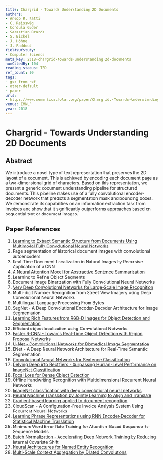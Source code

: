 ```yaml
---
title: Chargrid - Towards Understanding 2D Documents
authors:
- Anoop R. Katti
- C. Reisswig
- Cordula Guder
- Sebastian Brarda
- S. Bickel
- J. Höhne
- J. Faddoul
fieldsOfStudy:
- Computer Science
meta_key: 2018-chargrid-towards-understanding-2d-documents
numCitedBy: 104
reading_status: TBD
ref_count: 30
tags:
- gen-from-ref
- other-default
- paper
urls:
- https://www.semanticscholar.org/paper/Chargrid:-Towards-Understanding-2D-Documents-Katti-Reisswig/15aae08159856cdbf0ce539357d473a04dcbb7f3?sort=total-citations
venue: EMNLP
year: 2018
---
```


# Chargrid - Towards Understanding 2D Documents

## Abstract

We introduce a novel type of text representation that preserves the 2D layout of a document. This is achieved by encoding each document page as a two-dimensional grid of characters. Based on this representation, we present a generic document understanding pipeline for structured documents. This pipeline makes use of a fully convolutional encoder-decoder network that predicts a segmentation mask and bounding boxes. We demonstrate its capabilities on an information extraction task from invoices and show that it significantly outperforms approaches based on sequential text or document images.

## Paper References

1. [Learning to Extract Semantic Structure from Documents Using Multimodal Fully Convolutional Neural Networks](2017-learning-to-extract-semantic-structure-from-documents-using-multimodal-fully-convolutional-neural-networks)
2. Page segmentation of historical document images with convolutional autoencoders
3. Real-Time Document Localization in Natural Images by Recursive Application of a CNN
4. [A Neural Attention Model for Abstractive Sentence Summarization](2015-a-neural-attention-model-for-abstractive-sentence-summarization)
5. [Learning to Refine Object Segments](2016-learning-to-refine-object-segments)
6. Document Image Binarization with Fully Convolutional Neural Networks
7. [Very Deep Convolutional Networks for Large-Scale Image Recognition](2014-vggnet.md)
8. Multi-digit Number Recognition from Street View Imagery using Deep Convolutional Neural Networks
9. Multilingual Language Processing From Bytes
10. SegNet - A Deep Convolutional Encoder-Decoder Architecture for Image Segmentation
11. [Learning Rich Features from RGB-D Images for Object Detection and Segmentation](2014-learning-rich-features-from-rgb-d-images-for-object-detection-and-segmentation)
12. Efficient object localization using Convolutional Networks
13. [Faster R-CNN - Towards Real-Time Object Detection with Region Proposal Networks](2015-faster-r-cnn.md)
14. [U-Net - Convolutional Networks for Biomedical Image Segmentation](2015-u-net-convolutional-networks-for-biomedical-image-segmentation)
15. ENet - A Deep Neural Network Architecture for Real-Time Semantic Segmentation
16. [Convolutional Neural Networks for Sentence Classification](2014-convolutional-neural-networks-for-sentence-classification)
17. [Delving Deep into Rectifiers - Surpassing Human-Level Performance on ImageNet Classification](2015-delving-deep-into-rectifiers-surpassing-human-level-performance-on-imagenet-classification)
18. [Focal Loss for Dense Object Detection](2020-focal-loss-for-dense-object-detection)
19. Offline Handwriting Recognition with Multidimensional Recurrent Neural Networks
20. [ImageNet classification with deep convolutional neural networks](2012-alexnet.md)
21. [Neural Machine Translation by Jointly Learning to Align and Translate](2015-neural-machine-translation-by-jointly-learning-to-align-and-translate)
22. [Gradient-based learning applied to document recognition](1998-lenet5.md)
23. CloudScan - A Configuration-Free Invoice Analysis System Using Recurrent Neural Networks
24. [Learning Phrase Representations using RNN Encoder-Decoder for Statistical Machine Translation](2014-learning-phrase-representations-using-rnn-encoder-decoder-for-statistical-machine-translation)
25. Minimum Word Error Rate Training for Attention-Based Sequence-to-Sequence Models
26. [Batch Normalization - Accelerating Deep Network Training by Reducing Internal Covariate Shift](2015-batch-normalization-accelerating-deep-network-training-by-reducing-internal-covariate-shift)
27. [Neural Architectures for Named Entity Recognition](2016-neural-architectures-for-named-entity-recognition)
28. [Multi-Scale Context Aggregation by Dilated Convolutions](2016-multi-scale-context-aggregation-by-dilated-convolutions)
